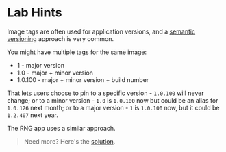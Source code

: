 # Lab Hints

Image tags are often used for application versions, and a [semantic versioning]() approach is very common. 

You might have multiple tags for the same image:

- 1 - major version
- 1.0 - major + minor version
- 1.0.100 -  major + minor version + build number

That lets users choose to pin to a specific version - `1.0.100` will never change; or to a minor version - `1.0` is `1.0.100` now but could be an alias for `1.0.126` next month; or to a major version - `1` is `1.0.100` now, but it could be `1.2.407` next year.

The RNG app uses a similar approach.

> Need more? Here's the [solution](solution.md).